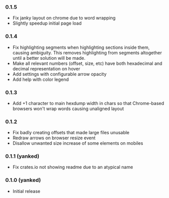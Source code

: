 ### 0.1.5

 * Fix janky layout on chrome due to word wrapping
 * Slightly speedup initial page load

### 0.1.4

 * Fix highlighting segments when highlighting sections inside them, causing ambiguity. This removes
   highlighting from segments altogether until a better solution will be made.
 * Make all relevant numbers (offset, size, etc) have both hexadecimal and decimal representation
   on hover
 * Add settings with configurable arrow opacity
 * Add help with color legend

### 0.1.3

 * Add +1 character to main hexdump width in chars so that Chrome-based browsers won't wrap words
   causing unaligned layout

### 0.1.2

 * Fix badly creating offsets that made large files unusable
 * Redraw arrows on browser resize event
 * Disallow unwanted size increase of some elements on mobiles

### 0.1.1 (yanked)

 * Fix crates.io not showing readme due to an atypical name

### 0.1.0 (yanked)

 * Initial release

